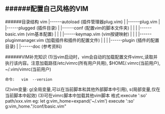 ######配置自己风格的VIM
---
######目录结构
	vim 
	 |------autoload (插件管理器plug.vim)
	 |		 	|------plug.vim
	 |
	 |------plugged  (插件目录)
	 |
	 |------conf (配置vim的脚本文件夹)
	 |			|
	 |			|------basic.vim	(vim基本配置)
	 |			|
	 |			|------keymap.vim	(vim按键映射)
	 |			|
	 |			|------pluginmanager.vim  (加载插件和插件的配置文件)
	 |			|
	 |			|------plugin (插件的配置目录)
	 |
	 |------doc	(参考资料)


######VIM补充知识
(1)当vim启动时，vim会自动的加载配置文件vimrc,读取并执行该内容。注意加载路径/etc/vimrc(所有用户共用), $HOME/.vimrc(当前用户), ~/.vim/vimrc(当前用户)
```vim
命令:   vim  --version
```
(2)vim变量: 
	g(全局变量,可以在当前脚本和其他外部脚本中引用), 
	s(局部变量,仅在当前脚本中起效)
(3)可在vimrc脚本中加载其他vim脚本
	格式:execute  ':so'  path/xxx.vim
	eg:
		let g:vim_home=expand('~/.vim')
		execute ':so' g:vim_home."/conf/basic.vim"

​	

